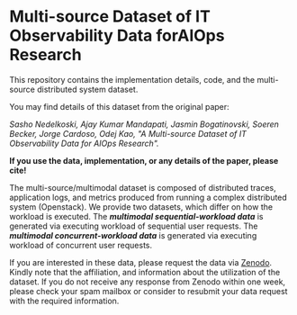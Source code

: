 # Multi-source Dataset of IT Observability Data forAIOps Research
This repository contains the implementation details, code, and the multi-source distributed system dataset.

You may find details of this dataset from the original paper: 

*Sasho Nedelkoski, Ajay Kumar Mandapati, Jasmin Bogatinovski, Soeren Becker, Jorge Cardoso, Odej Kao, "A Multi-source Dataset of IT Observability Data for AIOps Research".*

<b>If you use the data, implementation, or any details of the paper, please cite!</b>

The multi-source/multimodal dataset is composed of distributed traces, application logs, and metrics produced from running a complex distributed system (Openstack). We provide two datasets, which differ on how the workload is executed. The <b>*multimodal sequential-workload data*</b> is generated via executing workload of sequential user requests. The <b>*multimodal concurrent-workload data*</b> is generated via executing workload of concurrent user requests. 

If you are interested in these data, please request the data via <a href="url">Zenodo</a>. Kindly note that the affiliation, and information about the utilization of the dataset. If you do not receive any response from Zenodo within one week, please check your spam mailbox or consider to resubmit your data request with the required information.
